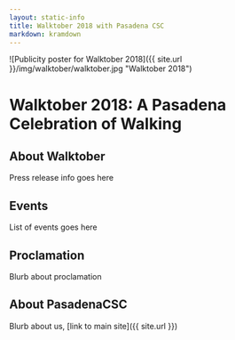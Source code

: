 ```yaml
---
layout: static-info
title: Walktober 2018 with Pasadena CSC
markdown: kramdown
---
```


![Publicity poster for Walktober 2018]({{ site.url }}/img/walktober/walktober.jpg "Walktober 2018")

# Walktober 2018: A Pasadena Celebration of Walking

## About Walktober

Press release info goes here

## Events

List of events goes here

## Proclamation

Blurb about proclamation

## About PasadenaCSC

Blurb about us, [link to main site]({{ site.url }})